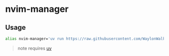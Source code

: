 # nvim-manager

## Usage

```bash
alias nvim-manager='uv run https://raw.githubusercontent.com/WaylonWalker/nvim-manager/refs/heads/main/nvim-manager.py'
```

> note requires [uv](https://docs.astral.sh/uv/getting-started/installation/)
